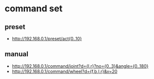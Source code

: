 # command set
## preset
- http://192.168.0.1/preset/act{0..10}

## manual
- http://192.168.0.1/command/joint?d={l,r}?no={0..3}&angle={0..180}
- http://192.168.0.1/command/wheel?d={f,b,l,r}&v=20
